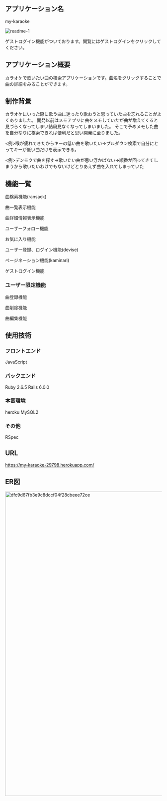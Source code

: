 ## アプリケーション名
my-karaoke

![readme-1](https://user-images.githubusercontent.com/68278795/102627710-eef18f80-418b-11eb-8fab-5a6824cfe4a3.jpg)



ゲストログイン機能がついております。閲覧にはゲストログインをクリックしてください。

## アプリケーション概要
カラオケで歌いたい曲の検索アプリケーションです。曲名をクリックすることで曲の詳細をみることができます。

## 制作背景

カラオケにいった際に歌う曲に迷ったり歌おうと思っていた曲を忘れることがよくありました。
開発以前はメモアプリに曲をメモしていたが曲が増えてくると見づらくなってしまい結局見なくなってしまいました。
そこで予めメモした曲を自分なりに検索できれば便利だと思い開発に至りました。

<例>喉が疲れてきたからキーの低い曲を歌いたい→プルダウン検索で自分にとってキーが低い曲だけを表示できる。

<例>デンモクで曲を探す→歌いたい曲が思い浮かばない→順番が回ってきてしまうから歌いたいわけでもないけどとりあえず曲を入れてしまっていた



## 機能一覧
曲検索機能(ransack)

曲一覧表示機能

曲詳細情報表示機能

ユーザーフォロー機能

お気に入り機能

ユーザー登録、ログイン機能(devise)

ページネーション機能(kaminari)

ゲストログイン機能

### ユーザー限定機能
曲登録機能

曲削除機能

曲編集機能

## 使用技術
### フロントエンド

JavaScript

### バックエンド

Ruby 2.6.5
Rails 6.0.0

### 本番環境
heroku
MySQL2

### その他
RSpec

## URL
https://my-karaoke-29798.herokuapp.com/

## ER図
<img width="976" alt="dfc9d67fb3e9c8dccf04f28cbeee72ce" src="https://user-images.githubusercontent.com/68278795/102323602-0aaa3980-3fc4-11eb-8d01-b55c231f0b2d.png">
